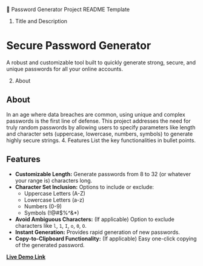 🔑 Password Generator Project README Template
1. Title and Description

# Secure Password Generator

A robust and customizable tool built to quickly generate strong, secure, and unique passwords for all your online accounts.

2. About
## About

In an age where data breaches are common, using unique and complex passwords is the first line of defense. This project addresses the need for truly random passwords by allowing users to specify parameters like length and character sets (uppercase, lowercase, numbers, symbols) to generate highly secure strings.
4. Features
List the key functionalities in bullet points.


## Features

* **Customizable Length:** Generate passwords from 8 to 32 (or whatever your range is) characters long.
* **Character Set Inclusion:** Options to include or exclude:
    * Uppercase Letters (A-Z)
    * Lowercase Letters (a-z)
    * Numbers (0-9)
    * Symbols (!@#$%^&*)
* **Avoid Ambiguous Characters:** (If applicable) Option to exclude characters like `l`, `1`, `I`, `o`, `0`, `O`.
* **Instant Generation:** Provides rapid generation of new passwords.
* **Copy-to-Clipboard Functionality:** (If applicable) Easy one-click copying of the generated password.




[**Live Demo Link**](https://your-deployed-link.com)
